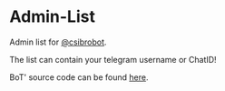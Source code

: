 # Admin-List

Admin list for [@csibrobot](https://telegram.me/csibrobot).

The list can contain your telegram username or ChatID!

BoT' source code can be found [here](https://github.com/csivitu/brobot.git/).

